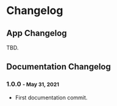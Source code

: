 # Changelog

## App Changelog
TBD.

## Documentation Changelog

### 1.0.0 <small>- May 31, 2021</small>

- First documentation commit.